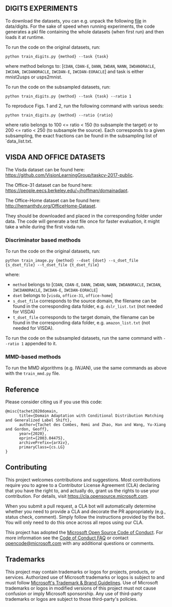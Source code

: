 ## DIGITS EXPERIMENTS

To download the datasets, you can e.g. unpack the following [file](https://github.com/thuml/CDAN/blob/master/data/usps2mnist/images.tar.gz) in data/digits.
For the sake of speed when running experiments, the code generates a pkl file containing the whole datasets (when first run) and then loads it at runtime.

To run the code on the original datasets, run:

`python train_digits.py {method} --task {task}`

where method belongs to: [`CDAN`, `CDAN-E`, `DANN`, `IWDAN`, `NANN`, `IWDANORACLE`, `IWCDAN`, `IWCDANORACLE`, `IWCDAN-E`, `IWCDAN-EORACLE`] and task is either mnist2usps or usps2mnist.

To run the code on the subsampled datasets, run:

`python train_digits.py {method} --task {task} --ratio 1`

To reproduce Figs. 1 and 2, run the following command with various seeds:

`python train_digits.py {method} --ratio {ratio}`

where ratio belongs to 100 <= ratio < 150 (to subsample the target) or to 200 <= ratio < 250 (to subsample the source). Each corresponds to a given subsampling, the exact fractions can be found in the subsampling list of `data_list.txt.

## VISDA AND OFFICE DATASETS

The Visda dataset can be found here: https://github.com/VisionLearningGroup/taskcv-2017-public.

The Office-31 dataset can be found here: https://people.eecs.berkeley.edu/~jhoffman/domainadapt.

The Office-Home dataset can be found here: http://hemanthdv.org/OfficeHome-Dataset.

They should be downloaded and placed in the corresponding folder under data. The code will generate a test file once for faster evaluation, it might take a while during the first visda run.

### Discriminator based methods

To run the code on the original datasets, run:

`python train_image.py {method} --dset {dset} --s_dset_file {s_dset_file} --t_dset_file {t_dset_file}`

where:
  - `method` belongs to [`CDAN`, `CDAN-E`, `DANN`, `IWDAN`, `NANN`, `IWDANORACLE`, `IWCDAN`, `IWCDANORACLE`, `IWCDAN-E`, `IWCDAN-EORACLE`]
  - `dset` belongs to [`visda`, `office-31`, `office-home`]
  - `s_dset_file` corresponds to the source domain, the filename can be found in the corresponding data folder, e.g. `dslr_list.txt` (not needed for VISDA)
  - `t_dset_file` corresponds to the target domain, the filename can be found in the corresponding data folder, e.g. `amazon_list.txt` (not needed for VISDA).

To run the code on the subsampled datasets, run the same command with `--ratio 1` appended to it.

### MMD-based methods

To run the MMD algorithms (e.g. IWJAN), use the same commands as above with the `train_mmd.py` file.

## Reference

Please consider citing us if you use this code:

```
@misc{tachet2020domain,
      title={Domain Adaptation with Conditional Distribution Matching and Generalized Label Shift},
      author={Tachet des Combes, Remi and Zhao, Han and Wang, Yu-Xiang and Gordon, Geoff},
      year={2020},
      eprint={2003.04475},
      archivePrefix={arXiv},
      primaryClass={cs.LG}
}
```

## Contributing

This project welcomes contributions and suggestions.  Most contributions require you to agree to a
Contributor License Agreement (CLA) declaring that you have the right to, and actually do, grant us
the rights to use your contribution. For details, visit https://cla.opensource.microsoft.com.

When you submit a pull request, a CLA bot will automatically determine whether you need to provide
a CLA and decorate the PR appropriately (e.g., status check, comment). Simply follow the instructions
provided by the bot. You will only need to do this once across all repos using our CLA.

This project has adopted the [Microsoft Open Source Code of Conduct](https://opensource.microsoft.com/codeofconduct/).
For more information see the [Code of Conduct FAQ](https://opensource.microsoft.com/codeofconduct/faq/) or
contact [opencode@microsoft.com](mailto:opencode@microsoft.com) with any additional questions or comments.

## Trademarks

This project may contain trademarks or logos for projects, products, or services. Authorized use of Microsoft
trademarks or logos is subject to and must follow
[Microsoft's Trademark & Brand Guidelines](https://www.microsoft.com/en-us/legal/intellectualproperty/trademarks/usage/general).
Use of Microsoft trademarks or logos in modified versions of this project must not cause confusion or imply Microsoft sponsorship.
Any use of third-party trademarks or logos are subject to those third-party's policies.